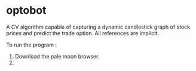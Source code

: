 # optobot
A CV algorithm capable of capturing a dynamic candlestick graph of stock prices and predict the trade option. 
All references are implicit.

To run the program : 

1. Download the pale moon browser.
2.  
